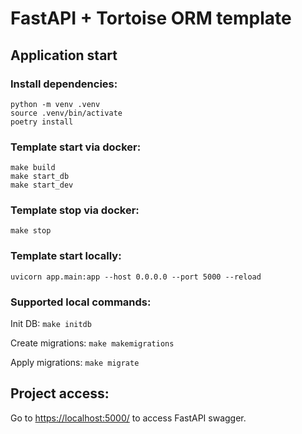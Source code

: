 # FastAPI + Tortoise ORM template

## Application start

### Install dependencies:
```
python -m venv .venv
source .venv/bin/activate
poetry install
```

### Template start via docker:
```
make build
make start_db
make start_dev
```

### Template stop via docker:

`make stop`

### Template start locally:

`uvicorn app.main:app --host 0.0.0.0 --port 5000 --reload`

### Supported local commands:

Init DB: `make initdb`

Create migrations: `make makemigrations`

Apply migrations: `make migrate`

## Project access:

Go to [https://localhost:5000/](https://localhost:5000/) to access FastAPI swagger.
